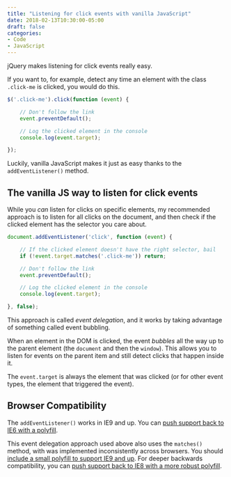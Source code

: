 ```yaml
---
title: "Listening for click events with vanilla JavaScript"
date: 2018-02-13T10:30:00-05:00
draft: false
categories:
- Code
- JavaScript
---
```


jQuery makes listening for click events really easy.

If you want to, for example, detect any time an element with the class `.click-me` is clicked, you would do this.

```js
$('.click-me').click(function (event) {

	// Don't follow the link
	event.preventDefault();

	// Log the clicked element in the console
	console.log(event.target);

});
```

Luckily, vanilla JavaScript makes it just as easy thanks to the `addEventListener()` method.

## The vanilla JS way to listen for click events

While you *can* listen for clicks on specific elements, my recommended approach is to listen for all clicks on the document, and then check if the clicked element has the selector you care about.

```js
document.addEventListener('click', function (event) {

	// If the clicked element doesn't have the right selector, bail
	if (!event.target.matches('.click-me')) return;

	// Don't follow the link
	event.preventDefault();

	// Log the clicked element in the console
	console.log(event.target);

}, false);
```

This approach is called *event delegation*, and it works by taking advantage of something called event bubbling.

When an element in the DOM is clicked, the event *bubbles* all the way up to the parent element (the `document` and then the `window`). This allows you to listen for events on the parent item and still detect clicks that happen inside it.

The `event.target` is always the element that was clicked (or for other event types, the element that triggered the event).

## Browser Compatibility

The `addEventListener()` works in IE9 and up. You can [push support back to IE6 with a polyfill](https://vanillajstoolkit.com/polyfills/addeventlistener/).

This event delegation approach used above also uses the `matches()` method, with was implemented inconsistently across browsers. You should [include a small polyfill to support IE9 and up](https://vanillajstoolkit.com/polyfills/matches/). For deeper backwards compatibility, you can [push support back to IE8 with a more robust polyfill](https://vanillajstoolkit.com/polyfills/matches-ie8/).